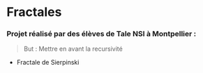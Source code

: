 # Fractales

### Projet réalisé par des élèves de Tale NSI à Montpellier : 

> But : Mettre en avant la recursivité

- Fractale de Sierpinski